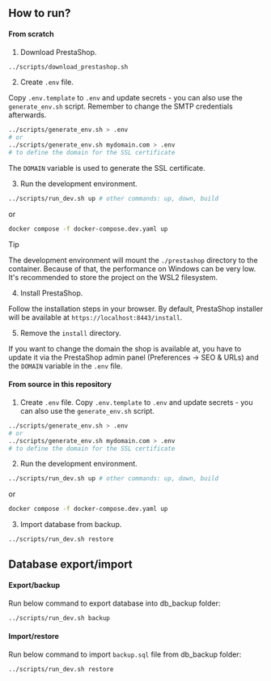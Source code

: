 ## How to run?

#### From scratch

1. Download PrestaShop.

```bash
../scripts/download_prestashop.sh
```

2. Create `.env` file.

Copy `.env.template` to `.env` and update secrets - you can also use the `generate_env.sh` script. Remember to change the SMTP credentials afterwards.

```bash
../scripts/generate_env.sh > .env
# or
../scripts/generate_env.sh mydomain.com > .env
# to define the domain for the SSL certificate
```

The `DOMAIN` variable is used to generate the SSL certificate.

3. Run the development environment.

```bash
../scripts/run_dev.sh up # other commands: up, down, build
```

or

```bash
docker compose -f docker-compose.dev.yaml up
```

> [!TIP]
> The development environment will mount the `./prestashop` directory to the container. Because of that, the performance on Windows can be very low. It's recommended to store the project on the WSL2 filesystem.

4. Install PrestaShop.

Follow the installation steps in your browser. By default, PrestaShop installer will be available at `https://localhost:8443/install`.

5. Remove the `install` directory.

If you want to change the domain the shop is available at, you have to update it via the PrestaShop admin panel (Preferences -> SEO & URLs) and the `DOMAIN` variable in the `.env` file.

#### From source in this repository

1. Create `.env` file.
Copy `.env.template` to `.env` and update secrets - you can also use the `generate_env.sh` script.

```bash
../scripts/generate_env.sh > .env
# or
../scripts/generate_env.sh mydomain.com > .env
# to define the domain for the SSL certificate
```
2. Run the development environment.
```bash
../scripts/run_dev.sh up # other commands: up, down, build
```

or

```bash
docker compose -f docker-compose.dev.yaml up
```

3. Import database from backup.
```bash
../scripts/run_dev.sh restore
```

## Database export/import

#### Export/backup

Run below command to export database into db_backup folder:

```bash
../scripts/run_dev.sh backup
```

#### Import/restore

Run below command to import `backup.sql` file from db_backup folder:

```bash
../scripts/run_dev.sh restore
```
